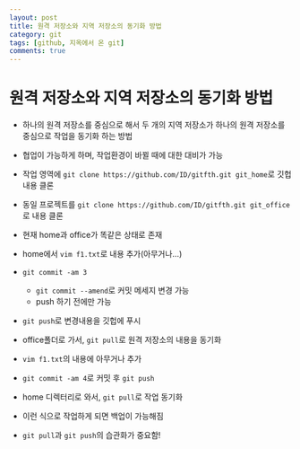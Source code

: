 ```yaml
---
layout: post
title: 원격 저장소와 지역 저장소의 동기화 방법
category: git
tags: [github, 지옥에서 온 git]
comments: true
---
```


# 원격 저장소와 지역 저장소의 동기화 방법
- 하나의 원격 저장소를 중심으로 해서 두 개의 지역 저장소가 하나의 원격 저장소를 중심으로 작업을 동기화 하는 방법
- 협업이 가능하게 하며, 작업환경이 바뀔 때에 대한 대비가 가능

- 작업 영역에 `git clone https://github.com/ID/gitfth.git git_home`로 깃헙 내용 클론
- 동일 프로젝트를 `git clone https://github.com/ID/gitfth.git git_office`로 내용 클론
- 현재 home과 office가 똑같은 상태로 존재
- home에서 `vim f1.txt`로 내용 추가(아무거나...)
- `git commit -am 3`
  - `git commit --amend`로 커밋 메세지 변경 가능
  - push 하기 전에만 가능
- `git push`로 변경내용을 깃헙에 푸시
- office폴더로 가서, `git pull`로 원격 저장소의 내용을 동기화
- `vim f1.txt`의 내용에 아무거나 추가
- `git commit -am 4`로 커밋 후 `git push`
- home 디렉터리로 와서, `git pull`로 작업 동기화

- 이런 식으로 작업하게 되면 백업이 가능해짐
- `git pull`과 `git push`의 습관화가 중요함!
